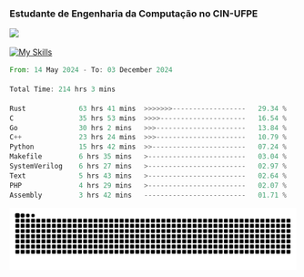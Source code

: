 
### Estudante de Engenharia da Computação no CIN-UFPE
<div>
      <!--<img width=400 src="https://github-readme-stats.vercel.app/api?username=Zed201&show_icons=true&theme=tokyonight" /-->
      <img width=400 src='https://leetcode.card.workers.dev/Zed201?theme=nord&font=baloo&extension=null' />
</div>


[![My Skills](https://skillicons.dev/icons?i=c,cpp,rust,py,java,neovim&theme=dark)](https://skillicons.dev)

<!--START_SECTION:waka-->

```rust
From: 14 May 2024 - To: 03 December 2024

Total Time: 214 hrs 3 mins

Rust             63 hrs 41 mins  >>>>>>>------------------   29.34 %
C                35 hrs 53 mins  >>>>---------------------   16.54 %
Go               30 hrs 2 mins   >>>----------------------   13.84 %
C++              23 hrs 24 mins  >>>----------------------   10.79 %
Python           15 hrs 42 mins  >>-----------------------   07.24 %
Makefile         6 hrs 35 mins   >------------------------   03.04 %
SystemVerilog    6 hrs 27 mins   >------------------------   02.97 %
Text             5 hrs 43 mins   >------------------------   02.64 %
PHP              4 hrs 29 mins   >------------------------   02.07 %
Assembly         3 hrs 42 mins   -------------------------   01.71 %
```

<!--END_SECTION:waka-->

<picture>
  <source media="(prefers-color-scheme: dark)" srcset="https://github.com/Zed201/Zed201/blob/output/github-contribution-grid-snake-dark.svg" />
  <img alt="github-snake" src="https://github.com/Zed201/Zed201/blob/output/github-contribution-grid-snake-dark.svg" />
</picture>
